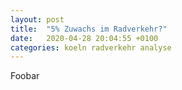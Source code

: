 ```yaml
---
layout: post
title:  "5% Zuwachs im Radverkehr?"
date:   2020-04-28 20:04:55 +0100
categories: koeln radverkehr analyse
---
```

Foobar